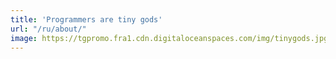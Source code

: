 ```yaml
---
title: 'Programmers are tiny gods'
url: "/ru/about/"
image: https://tgpromo.fra1.cdn.digitaloceanspaces.com/img/tinygods.jpg
---
```

